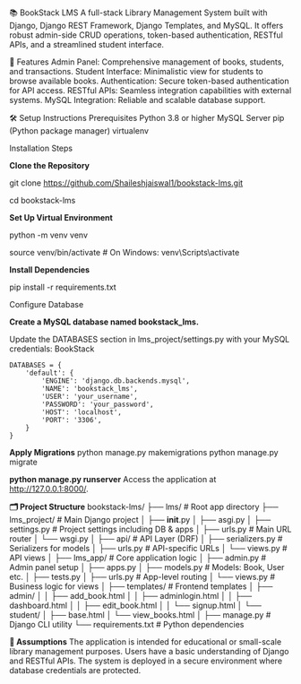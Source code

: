 📚 BookStack LMS
A full-stack Library Management System built with Django, Django REST Framework, Django Templates, and MySQL. It offers robust admin-side CRUD operations, token-based authentication, RESTful APIs, and a streamlined student interface.​

🚀 Features
Admin Panel: Comprehensive management of books, students, and transactions.
Student Interface: Minimalistic view for students to browse available books.
Authentication: Secure token-based authentication for API access.
RESTful APIs: Seamless integration capabilities with external systems.
MySQL Integration: Reliable and scalable database support.​

🛠️ Setup Instructions
Prerequisites
Python 3.8 or higher
MySQL Server
pip (Python package manager)
virtualenv 

Installation Steps

**Clone the Repository**

git clone https://github.com/Shaileshjaiswal1/bookstack-lms.git

cd bookstack-lms

**Set Up Virtual Environment**

python -m venv venv

source venv/bin/activate  # On Windows: venv\Scripts\activate

**Install Dependencies**

pip install -r requirements.txt

Configure Database

**Create a MySQL database named bookstack_lms.**

Update the DATABASES section in lms_project/settings.py with your MySQL credentials:​
BookStack

    DATABASES = {
        'default': {
            'ENGINE': 'django.db.backends.mysql',
            'NAME': 'bookstack_lms',
            'USER': 'your_username',
            'PASSWORD': 'your_password',
            'HOST': 'localhost',
            'PORT': '3306',
        }
    }


**Apply Migrations**
python manage.py makemigrations
python manage.py migrate

**python manage.py runserver**
Access the application at http://127.0.0.1:8000/.

**🗂️ Project Structure**
bookstack-lms/
├── lms/                           # Root app directory
├── lms_project/                   # Main Django project
│   ├── __init__.py
│   ├── asgi.py
│   ├── settings.py                # Project settings including DB & apps
│   ├── urls.py                    # Main URL router
│   └── wsgi.py
│
├── api/                           # API Layer (DRF)
│   ├── serializers.py             # Serializers for models
│   ├── urls.py                    # API-specific URLs
│   └── views.py                   # API views
│
├── lms_app/                       # Core application logic
│   ├── admin.py                   # Admin panel setup
│   ├── apps.py
│   ├── models.py                  # Models: Book, User etc.
│   ├── tests.py
│   ├── urls.py                    # App-level routing
│   └── views.py                   # Business logic for views
│
├── templates/                     # Frontend templates
│   ├── admin/
│   │   ├── add_book.html
│   │   ├── adminlogin.html
│   │   ├── dashboard.html
│   │   ├── edit_book.html
│   │   └── signup.html
│   └── student/
│       ├── base.html
│       └── view_books.html
│
├── manage.py                      # Django CLI utility
└── requirements.txt               # Python dependencies

**📌 Assumptions**
The application is intended for educational or small-scale library management purposes.
Users have a basic understanding of Django and RESTful APIs.
The system is deployed in a secure environment where database credentials are protected.​
